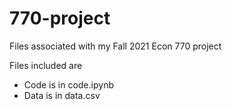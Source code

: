 # 770-project
Files associated with my Fall 2021 Econ 770 project

Files included are
* Code is in code.ipynb
* Data is in data.csv
